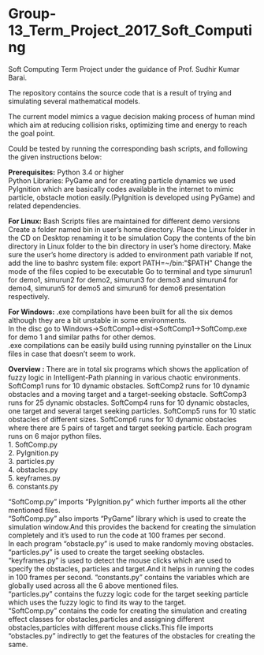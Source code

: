 # Group-13_Term_Project_2017_Soft_Computing
Soft Computing Term Project under the guidance of Prof. Sudhir Kumar Barai. 

The repository contains the source code that is a result of trying and simulating several mathematical models.

The current model mimics a vague decision making process of human mind which aim at reducing collision risks, optimizing time and energy to reach
the goal point.

Could be tested by running the corresponding bash scripts, and following the given instructions below:

**Prerequisites:**
Python 3.4 or higher  
Python Libraries: PyGame and for creating particle dynamics we used PyIgnition which are basically codes available in the internet to mimic particle, obstacle motion easily.(PyIgnition is developed using PyGame) and related dependencies.  

**For Linux:**
Bash Scripts files are maintained for different demo versions
Create a folder named bin in user’s home directory.
Place the Linux folder in the CD on Desktop renaming it to be simulation
Copy the contents of the bin directory in Linux folder to the bin directory in user’s home directory.
Make sure the user’s home directory is added to environment path variable
If not, add the line to bashrc system file: export PATH=~/bin:"$PATH"
Change the mode of the files copied to be executable
Go to terminal and type simurun1 for demo1, simurun2 for demo2, simurun3 for demo3 and simurun4 for demo4, simurun5 for demo5 and simurun6 for demo6 presentation respectively.

**For Windows:**
.exe compilations have been built for all the six demos although they are a bit unstable in some environments.  
In the disc go to Windows->SoftComp1->dist->SoftComp1->SoftComp.exe for demo 1 and similar paths for other demos.  
.exe compilations can be easily build using running pyinstaller on the Linux files in case that doesn’t seem to work.  

**Overview :**
There are in total six programs which shows the application of fuzzy logic in Intelligent-Path planning in various chaotic environments.
SoftComp1 runs for 10 dynamic obstacles.
SoftComp2 runs for 10 dynamic obstacles and a moving target and a target-seeking obstacle.
SoftComp3 runs for 25 dynamic obstacles.
SoftComp4 runs for 10 dynamic obstacles, one target and several target seeking particles.
SoftComp5 runs for 10 static obstacles of different sizes.
SoftComp6 runs for 10 dynamic obstacles where there are 5 pairs of target and target seeking particle.
Each program runs on 6 major python files.  
           1. SoftComp.py  
           2. PyIgnition.py  
           3. particles.py  
           4. obstacles.py  
           5. keyframes.py  
           6. constants.py  
  
“SoftComp.py” imports “PyIgnition.py” which further imports all the other mentioned files.  
“SoftComp.py” also imports “PyGame” library which is used to create the simulation window.And this provides the backend for creating the simulation completely and it’s used to run the code at 100 frames per second.  
In each program “obstacle.py” is used to make randomly moving obstacles.  
“particles.py”  is used to create the target seeking obstacles.  
“keyframes.py”  is used to detect the mouse clicks which are used to specify the obstacles, particles and target.And it helps in running the codes in 100 frames per second. 
“constants.py”  contains the variables which are globally used across all the 6 above mentioned files.  
“particles.py”  contains the fuzzy logic code for the target seeking particle which uses the fuzzy logic to find its way to the target.  
“SoftComp.py” contains the code for creating the simulation and creating effect classes for obstacles,particles and assigning different obstacles,particles with different mouse clicks.This file imports “obstacles.py” indirectly to get the features of the obstacles for creating the same.  
